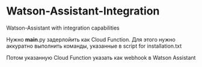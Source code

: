 # Watson-Assistant-Integration
Watson-Assistant with integration capabilities

Нужно __main__.py задерлойить как Cloud Function. Для этого нужно аккуратно выполнить команды, указанные в script for installation.txt

Потом указанную Cloud Function указать как webhook в Watson Assistant
